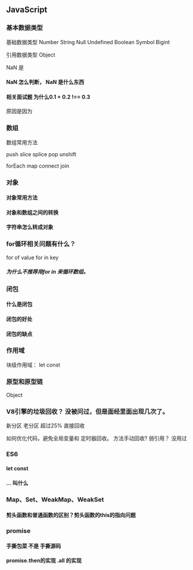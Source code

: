 ## JavaScript

### 基本数据类型

基础数据类型 Number String Null Undefined  Boolean Symbol Bigint 

引用数据类型 Object 

NaN 是


#### NaN 怎么判断， NaN 是什么东西

#### 相关面试题 为什么0.1 + 0.2 !== 0.3 

原因是因为

### 数组

数组常用方法

push
slice
splice
pop
unshift


forEach
map
connect
join


### 对象

#### 对象常用方法



#### 对象和数组之间的转换

#### 字符串怎么转成对象


### for循环相关问题有什么？

for of value  for in  key
##### 为什么不推荐用for in 来循环数组。


### 闭包

#### 什么是闭包

#### 闭包的好处

#### 闭包的缺点

### 作用域

块级作用域： let const 

### 原型和原型链

Object

### V8引擎的垃圾回收？  没被问过，但是面经里面出现几次了。

新分区 
老分区  超过25% 直接回收

如何优化代码，避免全局变量和 定时器回收。 方法手动回收?
弱引用？ 没用过

### ES6

#### let const

#### ... 叫什么

### Map、Set、WeakMap、WeakSet

#### 剪头函数和普通函数的区别？剪头函数的this的指向问题

### promise

#### 手撕包菜 不是 手撕源码

#### promise.then的实现 .all 的实现

#### 











